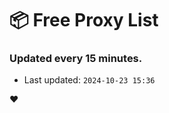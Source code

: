 # :package: Free Proxy List
### Updated every 15 minutes.

- Last updated: `2024-10-23 15:36`

:heart:
